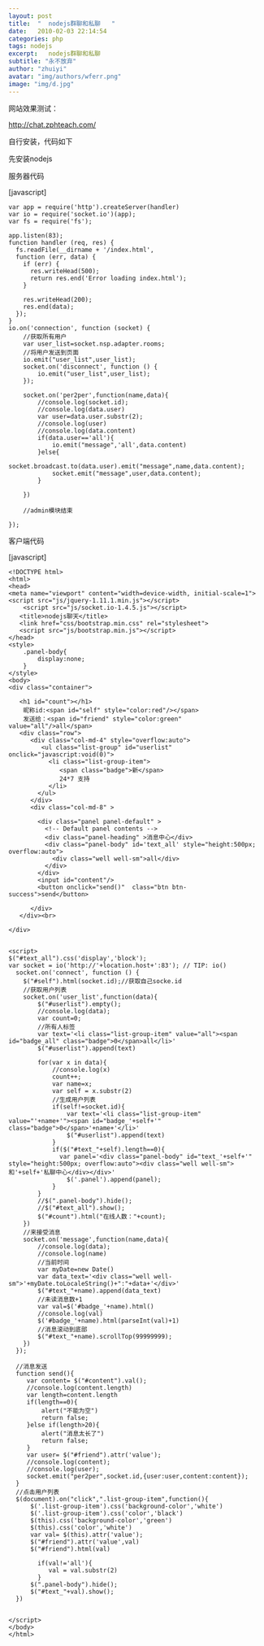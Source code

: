 ```yaml
---
layout: post
title:  "  nodejs群聊和私聊   "
date:   2010-02-03 22:14:54
categories: php
tags: nodejs 
excerpt:   nodejs群聊和私聊  
subtitle: "永不放弃"
author: "zhuiyi"
avatar: "img/authors/wferr.png"
image: "img/d.jpg"
---
```

网站效果测试：

http://chat.zphteach.com/


自行安装，代码如下

先安装nodejs

服务器代码

[javascript] 

    var app = require('http').createServer(handler)  
    var io = require('socket.io')(app);  
    var fs = require('fs');  
      
    app.listen(83);  
    function handler (req, res) {  
      fs.readFile(__dirname + '/index.html',  
      function (err, data) {  
        if (err) {  
          res.writeHead(500);  
          return res.end('Error loading index.html');  
        }  
      
        res.writeHead(200);  
        res.end(data);  
      });  
    }     
    io.on('connection', function (socket) {   
        //获取所有用户  
        var user_list=socket.nsp.adapter.rooms;  
        //将用户发送到页面  
        io.emit("user_list",user_list);  
        socket.on('disconnect', function () {  
            io.emit("user_list",user_list);  
        });  
          
        socket.on('per2per',function(name,data){  
            //console.log(socket.id);  
            //console.log(data.user)  
            var user=data.user.substr(2);  
            //console.log(user)  
            //console.log(data.content)  
            if(data.user=='all'){  
                io.emit("message",'all',data.content)  
            }else{  
                socket.broadcast.to(data.user).emit("message",name,data.content);  
                socket.emit("message",user,data.content);  
            }  
              
        })  
          
        //admin模块结束  
              
    });  



客户端代码

[javascript] 

    <!DOCTYPE html>  
    <html>  
    <head>  
    <meta name="viewport" content="width=device-width, initial-scale=1">  
    <script src="js/jquery-1.11.1.min.js"></script>  
        <script src="js/socket.io-1.4.5.js"></script>  
       <title>nodejs聊天</title>  
       <link href="css/bootstrap.min.css" rel="stylesheet">  
       <script src="js/bootstrap.min.js"></script>  
    </head>  
    <style>  
        .panel-body{  
            display:none;  
        }  
    </style>  
    <body>  
    <div class="container">  
      
       <h1 id="count"></h1>  
        昵称id:<span id="self" style="color:red"/></span>  
        发送给：<span id="friend" style="color:green" value="all"/>all</span>  
       <div class="row">  
          <div class="col-md-4" style="overflow:auto">  
             <ul class="list-group" id="userlist" onclick="javascript:void(0)">  
               <li class="list-group-item">  
                  <span class="badge">新</span>  
                  24*7 支持  
               </li>  
            </ul>  
          </div>  
          <div class="col-md-8" >  
              
            <div class="panel panel-default" >  
              <!-- Default panel contents -->  
              <div class="panel-heading" >消息中心</div>  
              <div class="panel-body" id='text_all' style="height:500px; overflow:auto">  
                <div class="well well-sm">all</div>  
              </div>  
            </div>  
            <input id="content"/>  
            <button onclick="send()"  class="btn btn-success">send</button>  
              
          </div>  
       </div><br>  
         
    </div>  
      
      
    <script>  
    $("#text_all").css('display','block');  
    var socket = io('http://'+location.host+':83'); // TIP: io()  
      socket.on('connect', function () {   
        $("#self").html(socket.id);//获取自己socke.id  
        //获取用户列表  
        socket.on('user_list',function(data){  
            $("#userlist").empty();  
            //console.log(data);  
            var count=0;  
            //所有人标签  
            var text='<li class="list-group-item" value="all"><span id="badge_all" class="badge">0</span>all</li>'  
            $("#userlist").append(text)  
                  
            for(var x in data){       
                //console.log(x)  
                count++;  
                var name=x;  
                var self = x.substr(2)  
                //生成用户列表  
                if(self!=socket.id){  
                    var text='<li class="list-group-item" value="'+name+'"><span id="badge_'+self+'" class="badge">0</span>'+name+'</li>'  
                    $("#userlist").append(text)  
                }  
                if($("#text_"+self).length==0){  
                  var panel='<div class="panel-body" id="text_'+self+'" style="height:500px; overflow:auto"><div class="well well-sm">和'+self+'私聊中心</div></div>'  
                    $('.panel').append(panel);  
                }         
            }  
            //$(".panel-body").hide();  
            //$("#text_all").show();  
            $("#count").html("在线人数："+count);      
        })  
        //来接受消息  
        socket.on('message',function(name,data){  
            //console.log(data);  
            //console.log(name)  
            //当前时间  
            var myDate=new Date()  
            var data_text='<div class="well well-sm">'+myDate.toLocaleString()+":"+data+'</div>'  
            $("#text_"+name).append(data_text)  
            //未读消息数+1         
            var val=$('#badge_'+name).html()  
            //console.log(val)  
            $('#badge_'+name).html(parseInt(val)+1)           
            //消息滚动到底部  
            $("#text_"+name).scrollTop(99999999);   
        })  
      });  
      
      //消息发送  
      function send(){  
         var content= $("#content").val();  
         //console.log(content.length)  
         var length=content.length  
         if(length==0){  
             alert("不能为空")  
             return false;  
         }else if(length>20){  
             alert("消息太长了")  
             return false;  
         }  
         var user= $("#friend").attr('value');  
         //console.log(content);  
         //console.log(user);  
         socket.emit("per2per",socket.id,{user:user,content:content});  
      }  
      //点击用户列表  
      $(document).on("click",".list-group-item",function(){  
          $('.list-group-item').css('background-color','white')  
          $('.list-group-item').css('color','black')  
          $(this).css('background-color','green')  
          $(this).css('color','white')  
          var val= $(this).attr('value');  
          $("#friend").attr('value',val)  
          $("#friend").html(val)  
          
            if(val!='all'){  
               val = val.substr(2)  
            }  
          $(".panel-body").hide();  
          $("#text_"+val).show();       
      })  
        
      
    </script>  
    </body>  
    </html>  

